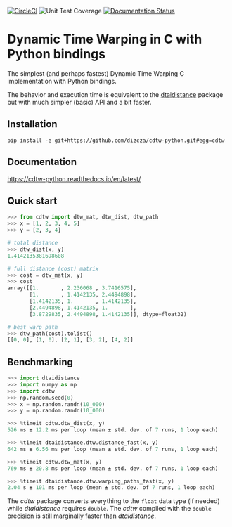 [![CircleCI](https://circleci.com/gh/dizcza/cdtw-python.svg?style=svg)](https://app.circleci.com/pipelines/github/dizcza/cdtw-python)
![](https://coveralls.io/repos/dizcza/cdtw-python/badge.png "Unit Test Coverage")
[![Documentation Status](https://readthedocs.org/projects/cdtw-python/badge/?version=latest)](https://cdtw-python.readthedocs.io/en/latest/?badge=latest)


# Dynamic Time Warping in C with Python bindings

The simplest (and perhaps fastest) Dynamic Time Warping C implementation with Python bindings.

The behavior and execution time is equivalent to the [dtaidistance](https://github.com/wannesm/dtaidistance) package but with much simpler (basic) API and a bit faster.

## Installation

```
pip install -e git+https://github.com/dizcza/cdtw-python.git#egg=cdtw
```

## Documentation

https://cdtw-python.readthedocs.io/en/latest/


## Quick start

```python
>>> from cdtw import dtw_mat, dtw_dist, dtw_path
>>> x = [1, 2, 3, 4, 5]
>>> y = [2, 3, 4]

# total distance
>>> dtw_dist(x, y)
1.4142135381698608

# full distance (cost) matrix
>>> cost = dtw_mat(x, y)
>>> cost
array([[1.       , 2.236068 , 3.7416575],
       [1.       , 1.4142135, 2.4494898],
       [1.4142135, 1.       , 1.4142135],
       [2.4494898, 1.4142135, 1.       ],
       [3.8729835, 2.4494898, 1.4142135]], dtype=float32)

# best warp path
>>> dtw_path(cost).tolist()
[[0, 0], [1, 0], [2, 1], [3, 2], [4, 2]]
```

## Benchmarking

```python
>>> import dtaidistance
>>> import numpy as np
>>> import cdtw
>>> np.random.seed(0)
>>> x = np.random.randn(10_000)
>>> y = np.random.randn(10_000)

>>> %timeit cdtw.dtw_dist(x, y)
526 ms ± 12.2 ms per loop (mean ± std. dev. of 7 runs, 1 loop each)

>>> %timeit dtaidistance.dtw.distance_fast(x, y)
642 ms ± 6.56 ms per loop (mean ± std. dev. of 7 runs, 1 loop each)

>>> %timeit cdtw.dtw_mat(x, y)
769 ms ± 20.8 ms per loop (mean ± std. dev. of 7 runs, 1 loop each)

>>> %timeit dtaidistance.dtw.warping_paths_fast(x, y)
2.04 s ± 101 ms per loop (mean ± std. dev. of 7 runs, 1 loop each)
```

The *cdtw* package converts everything to the `float` data type (if needed) while *dtaidistance* requires `double`. The *cdtw* compiled with the `double` precision is still marginally faster than *dtaidistance*.
